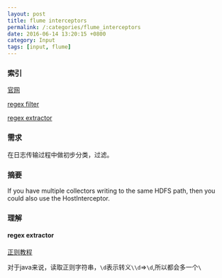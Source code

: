 ```yaml
---
layout: post
title: flume interceptors
permalink: /:categories/flume_interceptors
date: 2016-06-14 13:20:15 +0800
category: Input
tags: [input, flume]
---
```


### 索引

[官网](https://flume.apache.org/FlumeUserGuide.html#flume-interceptors)

[regex filter](https://flume.apache.org/FlumeUserGuide.html#regex-filtering-interceptor)

[regex extractor](https://flume.apache.org/FlumeUserGuide.html#regex-extractor-interceptor)

### 需求

在日志传输过程中做初步分类，过滤。

### 摘要

If you have multiple collectors writing to the same HDFS path, then you could also use the HostInterceptor.


### 理解

#### regex extractor

[正则教程](http://www.runoob.com/regexp/regexp-syntax.html)

对于java来说，读取正则字符串，`\d`表示转义`\\d`=>`\d`,所以都会多一个`\`
